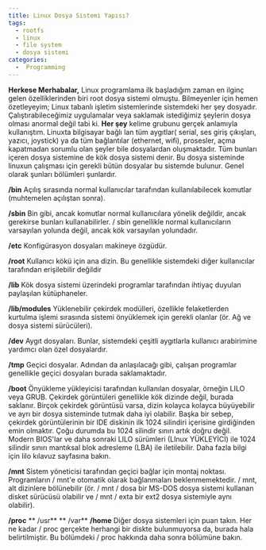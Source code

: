 ```yaml
---
title: Linux Dosya Sistemi Yapısı?
tags:
  - rootfs
  - linux
  - file system
  - dosya sistemi
categories:
  -  Programming
---
```


**Herkese Merhabalar,**
Linux programlama ilk başladığım zaman en ilginç gelen özelliklerinden biri root dosya sistemi olmuştu. Bilmeyenler için hemen özetleyeyim; Linux tabanlı işletim sistemlerinde sistemdeki her şey dosyadır. Çalıştırabileceğimiz uygulamalar veya saklamak istediğimiz şeylerin dosya olması anormal değil tabi ki. **Her şey** kelime grubunu gerçek anlamıyla kullanıştım. Linuxta bilgisayar bağlı lan tüm aygıtlar( serial, ses giriş çıkışları, yazıcı, joystick) ya da tüm bağlantılar (ethernet, wifi), prosesler,  açma kapatmadan sorumlu olan şeyler bile dosyalardan oluşmaktadır. Tüm bunları içeren dosya sistemine de kök dosya sistemi denir. Bu dosya sisteminde linuxun çalışması için gerekli bütün dosyalar bu sistemde bulunur. Genel olarak şunları bölümleri şunlardır.

**/bin**
Açılış sırasında normal kullanıcılar tarafından kullanılabilecek komutlar (muhtemelen açılıştan sonra).

**/sbin**
Bin gibi, ancak komutlar normal kullanıcılara yönelik değildir, ancak gerekirse bunları kullanabilirler. / sbin genellikle normal kullanıcıların varsayılan yolunda değil, ancak kök varsayılan yolundadır.

**/etc**
Konfigürasyon dosyaları makineye özgüdür.

**/root**
Kullanıcı kökü için ana dizin. Bu genellikle sistemdeki diğer kullanıcılar tarafından erişilebilir değildir

**/lib**
Kök dosya sistemi üzerindeki programlar tarafından ihtiyaç duyulan paylaşılan kütüphaneler.

**/lib/modules**
Yüklenebilir çekirdek modülleri, özellikle felaketlerden kurtulma işlemi sırasında sistemi önyüklemek için gerekli olanlar (ör. Ağ ve dosya sistemi sürücüleri).

**/dev**
Aygıt dosyaları. Bunlar, sistemdeki çeşitli aygıtlarla kullanıcı arabirimine yardımcı olan özel dosyalardır.

**/tmp**
Geçici dosyalar. Adından da anlaşılacağı gibi, çalışan programlar genellikle geçici dosyaları burada saklamaktadır.


**/boot**
Önyükleme yükleyicisi tarafından kullanılan dosyalar, örneğin LILO veya GRUB. Çekirdek görüntüleri genellikle kök dizinde değil, burada saklanır. Birçok çekirdek görüntüsü varsa, dizin kolayca kolayca büyüyebilir ve ayrı bir dosya sisteminde tutmak daha iyi olabilir. Başka bir sebep, çekirdek görüntülerinin bir IDE diskinin ilk 1024 silindiri içerisine girdiğinden emin olmaktır. Çoğu durumda bu 1024 silindir sınırı artık doğru değil. Modern BIOS'lar ve daha sonraki LILO sürümleri (LInux YÜKLEYİCİ) ile 1024 silindir sınırı mantıksal blok adresleme (LBA) ile iletilebilir. Daha fazla bilgi için lilo kılavuz sayfasına bakın.

**/mnt**
Sistem yöneticisi tarafından geçici bağlar için montaj noktası. Programların / mnt'e otomatik olarak bağlanmaları beklenmemektedir. / mnt, alt dizinlere bölünebilir (ör. / mnt / dosa bir MS-DOS dosya sistemi kullanan disket sürücüsü olabilir ve / mnt / exta bir ext2 dosya sistemiyle aynı olabilir).

**/proc**
** /usr**
** /var**
**/home**
Diğer dosya sistemleri için puan takın. Her ne kadar / proc gerçekte herhangi bir diskte bulunmuyorsa da, burada hala belirtilmiştir. Bu bölümdeki / proc hakkında daha sonra bölümüne bakın.
